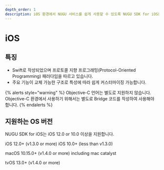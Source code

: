 ```yaml
---
depth_order: 1
description: iOS 환경에서 NUGU 서비스를 쉽게 사용할 수 있도록 NUGU SDK for iOS를 제공합니다.
---
```


# iOS

## 특징

* Swift로 작성되었으며 프로토콜 지향 프로그래밍(Protocol-Oriented Programming) 패러다임을 따르고 있습니다.
* 주요 기능이 교체 가능한 구조로 특성에 따라 쉽게 커스터마이징 가능합니다.

{% alerts style="warning" %}
Objective-C 언어는 별도로 지원하지 않습니다. Objective-C 환경에서 사용하기 위해서는 별도로 Bridge 코드를 작성하여 사용해야 합니다.
{% endalerts %}

## 지원하는 OS 버전

NUGU SDK for iOS는 iOS 12.0 or 10.0 이상을 지원합니다.

iOS 12.0+ (v1.3.0 or more) iOS 10.0+ (less than v1.3.0)

macOS 10.15.0+ (v1.4.0 or more) including mac catalyst

tvOS 13.0+ (v1.4.0 or more)

